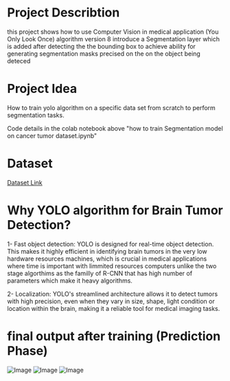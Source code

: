 
# Project Describtion
this project shows how to use Computer Vision in medical application (You Only Look Once) algorithm version 8 introduce a Segmentation layer which is added after detecting the the bounding box to achieve ability for generating segmentation masks precised on the on the object being deteced

# Project Idea
How to train yolo algorithm on a specific data set from scratch to perform segmentation tasks.


Code details in the colab notebook above "how to train Segmentation model on cancer tumor dataset.ipynb"


# Dataset
[Dataset Link](https://www.kaggle.com/datasets/sartajbhuvaji/brain-tumor-classification-mri/data)

# Why YOLO algorithm for Brain Tumor Detection?
1- Fast object detection: YOLO is designed for real-time object detection. This makes it highly efficient in identifying brain tumors in the very low hardware resources machines, which is crucial in medical applications where time is important with limmited resources computers unlike the two stage algorthims as the familly of R-CNN that has high number of parameters which make it heavy algorithms.

2- Localization: YOLO's streamlined architecture allows it to detect tumors with high precision, even when they vary in size, shape, light condition or location within the brain, making it a reliable tool for medical imaging tasks.

# final output after training (Prediction Phase)
![Image](https://github.com/user-attachments/assets/ac780dd6-f1c7-44d8-a236-87dde0e36ea9)
![Image](https://github.com/user-attachments/assets/893b63f0-341e-469a-87cc-0059186d8a7b)
![Image](https://github.com/user-attachments/assets/2eab9407-fc1c-4bbe-b404-0128636824e9)



